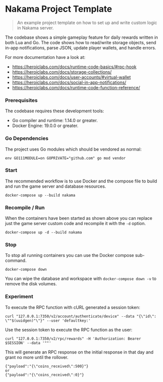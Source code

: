 Nakama Project Template
===

> An example project template on how to set up and write custom logic in Nakama server.

The codebase shows a simple gameplay feature for daily rewards written in both Lua and Go. The code shows how to read/write storage objects, send in-app notifications, parse JSON, update player wallets, and handle errors.

For more documentation have a look at:

* https://heroiclabs.com/docs/runtime-code-basics/#rpc-hook
* https://heroiclabs.com/docs/storage-collections/
* https://heroiclabs.com/docs/user-accounts/#virtual-wallet
* https://heroiclabs.com/docs/social-in-app-notifications/
* https://heroiclabs.com/docs/runtime-code-function-reference/

### Prerequisites

The codebase requires these development tools:

* Go compiler and runtime: 1.14.0 or greater.
* Docker Engine: 19.0.0 or greater.

### Go Dependencies

The project uses Go modules which should be vendored as normal:

```shell
env GO111MODULE=on GOPRIVATE="github.com" go mod vendor
```

### Start

The recommended workflow is to use Docker and the compose file to build and run the game server and database resources.

```shell
docker-compose up --build nakama
```

### Recompile / Run

When the containers have been started as shown above you can replace just the game server custom code and recompile it with the `-d` option.

```shell
docker-compose up -d --build nakama
```

### Stop

To stop all running containers you can use the Docker compose sub-command.

```shell
docker-compose down
```

You can wipe the database and workspace with `docker-compose down -v` to remove the disk volumes.

### Experiment

To execute the RPC function with cURL generated a session token:

```shell
curl "127.0.0.1:7350/v2/account/authenticate/device" --data "{\"id\": \""$(uuidgen)"\"}" --user 'defaultkey:'
```

Use the session token to execute the RPC function as the user:

```shell
curl "127.0.0.1:7350/v2/rpc/rewards" -H 'Authorization: Bearer $SESSION' --data '""'
```

This will generate an RPC response on the initial response in that day and grant no more until the rollover.

```
{"payload":"{\"coins_received\":500}"}
or
{"payload":"{\"coins_received\":0}"}
```
